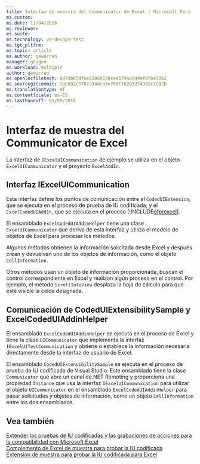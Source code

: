 ```yaml
---
title: Interfaz de muestra del Communicator de Excel | Microsoft Docs
ms.custom: 
ms.date: 11/04/2016
ms.reviewer: 
ms.suite: 
ms.technology: vs-devops-test
ms.tgt_pltfrm: 
ms.topic: article
ms.author: gewarren
manager: ghogen
ms.workload: multiple
author: gewarren
ms.openlocfilehash: dd7db85df6e63869550cea579a894defd7be39b2
ms.sourcegitcommit: 7ae502c5767a34dc35e760ff02032f4902c7c02b
ms.translationtype: HT
ms.contentlocale: es-ES
ms.lasthandoff: 01/09/2018
---
```

# <a name="sample-excel-communicator-interface"></a>Interfaz de muestra del Communicator de Excel
La interfaz de `IExcelUICommunication` de ejemplo se utiliza en el objeto `ExcelUICommunicator` y el proyecto `ExcelAddIn`.  
  
## <a name="iexceluicommunication-interface"></a>Interfaz IExcelUICommunication  
 Esta interfaz define los puntos de comunicación entre el `CodedUIExtension`, que se ejecuta en el proceso de prueba de IU codificada, y el `ExcelCodedUIAddIn`, que se ejecuta en el proceso [!INCLUDE[ofprexcel](../test/includes/ofprexcel_md.md)].  
  
 El ensamblado `ExcelCodedUIAddinHelper` tiene una clase `ExcelUICommunicator` que deriva de esta interfaz y utiliza el modelo de objetos de Excel para procesar los métodos.  
  
 Algunos métodos obtienen la información solicitada desde Excel y después crean y devuelven uno de los objetos de información, como el objeto `CellInformation`.  
  
 Otros métodos usan un objeto de información proporcionada, buscan el control correspondiente en Excel y realizan algún proceso en el control. Por ejemplo, el método `ScrollIntoView` desplaza la hoja de cálculo para que esté visible la celda designada.  
  
## <a name="codeduiextensibilitysample-and-excelcodeduiaddinhelper-communication"></a>Comunicación de CodedUIExtensibilitySample y ExcelCodedUIAddinHelper  
 El ensamblado `ExcelCodedUIAddinHelper` se ejecuta en el proceso de Excel y tiene la clase `UICommunicator` que implementa la interfaz `IExcelUITestCommunication` y obtiene o establece la información necesaria directamente desde la interfaz de usuario de Excel.  
  
 El ensamblado `CodedUIExtensibilitySample` se ejecuta en el proceso de prueba de IU codificada de Visual Studio. Este ensamblado tiene la clase `Communicator` que abre un canal de.NET Remoting y proporciona una propiedad `Instance` que usa la interfaz `IExcelUICommunication` para utilizar el objeto `UICommunicator` en el ensamblado `ExcelCodedUIAddinHelper` para pasar solicitudes y objetos de información, como un objeto `CellInformation` entre los dos ensamblados.  
  
## <a name="see-also"></a>Vea también  
 [Extender las pruebas de IU codificadas y las grabaciones de acciones para la compatibilidad con Microsoft Excel](../test/extending-coded-ui-tests-and-action-recordings-to-support-microsoft-excel.md)   
 [Complemento de Excel de muestra para probar la IU codificada](../test/sample-excel-add-in-for-coded-ui-testing.md)   
 [Extensión de muestra para probar la IU codificada para Excel](../test/sample-coded-ui-test-extension-for-excel.md)
